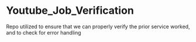# Youtube_Job_Verification
Repo utilized to ensure that we can properly verify the prior service worked, and to check for error handling
